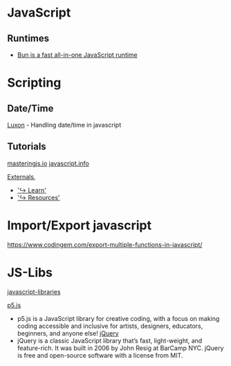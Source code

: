 # JavaScript
## Runtimes
* [Bun is a fast all-in-one JavaScript runtime](https://bun.sh/)

# Scripting
## Date/Time
[Luxon](https://moment.github.io/luxon/#/tour) - Handling date/time in javascript

## Tutorials
[masteringjs.io](https://masteringjs.io/tutorials/mongoose/query-was-already-executed)
[javascript.info](https://javascript.info/)

[Externals]('https://www.javascript.com/'),
* ['↪&nbsp;Learn']('https://www.javascript.com/learn/strings')
* ['↪&nbsp;Resources']('https://www.javascript.com/resources')

# Import/Export javascript 
https://www.codingem.com/export-multiple-functions-in-javascript/


# JS-Libs
[javascript-libraries](https://kinsta.com/blog/javascript-libraries/)

[p5.js](https://p5js.org/examples/)
* p5.js is a JavaScript library for creative coding, with a focus on making coding accessible and inclusive for artists, designers, educators, beginners, and anyone else!
[jQuery](https://jquery.com/)
* jQuery is a classic JavaScript library that’s fast, light-weight, and feature-rich. It was built in 2006 by John Resig at BarCamp NYC. jQuery is free and open-source software with a license from MIT.
[]()
[]()
[]()